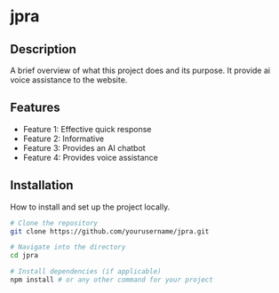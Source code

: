 # jpra

## Description

A brief overview of what this project does and its purpose.
It provide ai voice assistance to the website.

## Features

- Feature 1: Effective quick response
- Feature 2: Informative
- Feature 3: Provides an AI chatbot
- Feature 4: Provides voice assistance

## Installation

How to install and set up the project locally.

```bash
# Clone the repository
git clone https://github.com/yourusername/jpra.git

# Navigate into the directory
cd jpra

# Install dependencies (if applicable)
npm install # or any other command for your project
